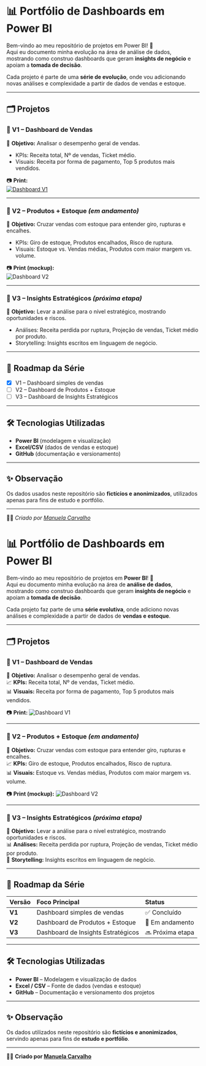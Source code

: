# 📊 Portfólio de Dashboards em Power BI  

Bem-vindo ao meu repositório de projetos em Power BI! 🚀  
Aqui eu documento minha evolução na área de análise de dados, mostrando como construo dashboards que geram **insights de negócio** e apoiam a **tomada de decisão**.  

Cada projeto é parte de uma **série de evolução**, onde vou adicionando novas análises e complexidade a partir de dados de vendas e estoque.  

---

## 🗂️ Projetos  

### 🔹 V1 – Dashboard de Vendas  
📌 **Objetivo:** Analisar o desempenho geral de vendas.  

- KPIs: Receita total, Nº de vendas, Ticket médio.  
- Visuais: Receita por forma de pagamento, Top 5 produtos mais vendidos.  

📷 **Print:**  
[![Dashboard V1](link_para_imagem)](https://github.com/Manuela-Carvalho/Power-BI/tree/main/v1)

---

### 🔹 V2 – Produtos + Estoque *(em andamento)*  
📌 **Objetivo:** Cruzar vendas com estoque para entender giro, rupturas e encalhes.  

- KPIs: Giro de estoque, Produtos encalhados, Risco de ruptura.  
- Visuais: Estoque vs. Vendas médias, Produtos com maior margem vs. volume.  

📷 **Print (mockup):**  
![Dashboard V2](link_para_imagem)

---

### 🔹 V3 – Insights Estratégicos *(próxima etapa)*  
📌 **Objetivo:** Levar a análise para o nível estratégico, mostrando oportunidades e riscos.  

- Análises: Receita perdida por ruptura, Projeção de vendas, Ticket médio por produto.  
- Storytelling: Insights escritos em linguagem de negócio.  

---

## 📅 Roadmap da Série  

- [x] V1 – Dashboard simples de vendas  
- [ ] V2 – Dashboard de Produtos + Estoque  
- [ ] V3 – Dashboard de Insights Estratégicos  

---

## 🛠️ Tecnologias Utilizadas  
- **Power BI** (modelagem e visualização)  
- **Excel/CSV** (dados de vendas e estoque)  
- **GitHub** (documentação e versionamento)  

---

## ✨ Observação  
Os dados usados neste repositório são **fictícios e anonimizados**, utilizados apenas para fins de estudo e portfólio.  

---

👩‍💻 *Criado por [Manuela Carvalho](https://github.com/Manuela-Carvalho)*  


# 📊 Portfólio de Dashboards em Power BI

Bem-vindo ao meu repositório de projetos em **Power BI**! 🚀  
Aqui eu documento minha evolução na área de **análise de dados**, mostrando como construo dashboards que geram **insights de negócio** e apoiam a **tomada de decisão**.

Cada projeto faz parte de uma **série evolutiva**, onde adiciono novas análises e complexidade a partir de dados de **vendas e estoque**.

---

## 🗂️ Projetos

### 🔹 V1 – Dashboard de Vendas
📌 **Objetivo:** Analisar o desempenho geral de vendas.  
📈 **KPIs:** Receita total, Nº de vendas, Ticket médio.  
📊 **Visuais:** Receita por forma de pagamento, Top 5 produtos mais vendidos.

📷 **Print:**
![Dashboard V1](IMAGEM-V1.png)

---

### 🔹 V2 – Produtos + Estoque *(em andamento)*
📌 **Objetivo:** Cruzar vendas com estoque para entender giro, rupturas e encalhes.  
📈 **KPIs:** Giro de estoque, Produtos encalhados, Risco de ruptura.  
📊 **Visuais:** Estoque vs. Vendas médias, Produtos com maior margem vs. volume.

📷 **Print (mockup):**
![Dashboard V2](IMAGEM-V2.png)

---

### 🔹 V3 – Insights Estratégicos *(próxima etapa)*
📌 **Objetivo:** Levar a análise para o nível estratégico, mostrando oportunidades e riscos.  
📊 **Análises:** Receita perdida por ruptura, Projeção de vendas, Ticket médio por produto.  
💬 **Storytelling:** Insights escritos em linguagem de negócio.

---

## 📅 Roadmap da Série
| Versão | Foco Principal | Status |
|:--|:--|:--|
| **V1** | Dashboard simples de vendas | ✅ Concluído |
| **V2** | Dashboard de Produtos + Estoque | 🚧 Em andamento |
| **V3** | Dashboard de Insights Estratégicos | 🔜 Próxima etapa |

---

## 🛠️ Tecnologias Utilizadas
- **Power BI** – Modelagem e visualização de dados  
- **Excel / CSV** – Fonte de dados (vendas e estoque)  
- **GitHub** – Documentação e versionamento dos projetos  

---

## ✨ Observação
Os dados utilizados neste repositório são **fictícios e anonimizados**, servindo apenas para fins de **estudo e portfólio**.

---

👩‍💻 **Criado por [Manuela Carvalho](https://github.com/seuusuario)**

 

